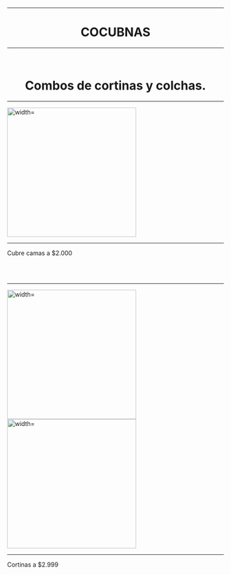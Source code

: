 

<DOCTYPE html>
<html>
<head>
<title> MI PAGINA WEB </title>
<body>
<hr>
<h1><center>COCUBNAS</center></h1>
<hr>
<br>
<h1><center>Combos de cortinas y colchas.</center></h1>
<hr>
<img src="content://media/external/downloads/799 " alt=" width="300" height="300">
<hr>
<p> Cubre camas a $2.000 </p>
<br>
<br>
<hr>
<img src="content://media/external/downloads/864" alt=" width="300" height="300">  <img src="content://media/external/downloads/864" alt=" width="300" height="300">
<hr>
Cortinas a $2.999
</body>
</head>
</html>
